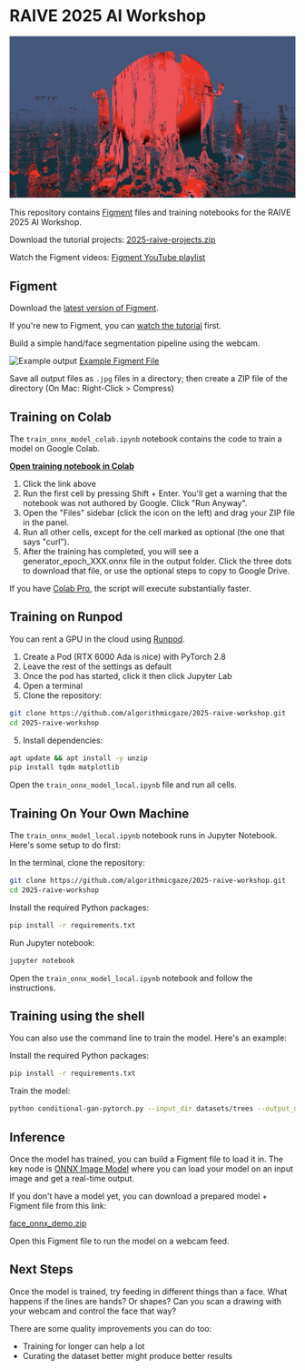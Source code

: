 # RAIVE 2025 AI Workshop

![Banner](.github/hero-image.jpg)

This repository contains [Figment](https://figmentapp.com/) files and training notebooks for the RAIVE 2025 AI Workshop.

Download the tutorial projects: [2025-raive-projects.zip](https://algorithmicgaze.s3.amazonaws.com/workshops/2025-raive/2025-raive-projects.zip)

Watch the Figment videos: [Figment YouTube playlist](https://www.youtube.com/playlist?list=PLJegHlOw98OlCPFTEgKxcVHPwW_EYLOyu)

## Figment

Download the [latest version of Figment](https://figmentapp.com/download/).

If you're new to Figment, you can [watch the tutorial](https://figmentapp.com/docs/tutorials/getting-started) first.

Build a simple hand/face segmentation pipeline using the webcam.

![Example output](.github/figment-segmentation-result.jpg)
[Example Figment File](figment/face_segmentation_webcam.fgmt)

Save all output files as `.jpg` files in a directory; then create a ZIP file of the directory (On Mac: Right-Click > Compress)

## Training on Colab

The `train_onnx_model_colab.ipynb` notebook contains the code to train a model on Google Colab.

**[Open training notebook in Colab](https://colab.research.google.com/github/algorithmicgaze/2025-raive-workshop/blob/main/train_onnx_model_colab.ipynb)**

1. Click the link above
2. Run the first cell by pressing Shift + Enter. You'll get a warning that the notebook was not authored by Google. Click "Run Anyway".
3. Open the "Files" sidebar (click the icon on the left) and drag your ZIP file in the panel.
4. Run all other cells, except for the cell marked as optional (the one that says "curl").
5. After the training has completed, you will see a generator_epoch_XXX.onnx file in the output folder. Click the three dots to download that file, or use the optional steps to copy to Google Drive.

If you have [Colab Pro](https://colab.research.google.com/signup/pricing), the script will execute substantially faster.

## Training on Runpod

You can rent a GPU in the cloud using [Runpod](https://www.runpod.io).

1. Create a Pod (RTX 6000 Ada is nice) with PyTorch 2.8
2. Leave the rest of the settings as default
2. Once the pod has started, click it then click Jupyter Lab
3. Open a terminal
4. Clone the repository:

```bash
git clone https://github.com/algorithmicgaze/2025-raive-workshop.git
cd 2025-raive-workshop
```

5. Install dependencies:

```bash
apt update && apt install -y unzip
pip install tqdm matplotlib
```

Open the `train_onnx_model_local.ipynb` file and run all cells.


## Training On Your Own Machine

The `train_onnx_model_local.ipynb` notebook runs in Jupyter Notebook. Here's some setup to do first:

In the terminal, clone the repository:

```bash
git clone https://github.com/algorithmicgaze/2025-raive-workshop.git
cd 2025-raive-workshop
```

Install the required Python packages:

```bash
pip install -r requirements.txt
```

Run Jupyter notebook:

```bash
jupyter notebook
```

Open the `train_onnx_model_local.ipynb` notebook and follow the instructions.

## Training using the shell

You can also use the command line to train the model. Here's an example:

Install the required Python packages:

```bash
pip install -r requirements.txt
```

Train the model:

```bash
python conditional-gan-pytorch.py --input_dir datasets/trees --output_dir output --epochs 100
```

## Inference

Once the model has trained, you can build a Figment file to load it in. The key node is [ONNX Image Model](https://figmentapp.com/docs/nodes/onnx-image-model) where you can load your model on an input image and get a real-time output.

If you don't have a model yet, you can download a prepared model + Figment file from this link:

[face_onnx_demo.zip](https://algorithmicgaze.s3.amazonaws.com/workshops/2025-raive/models/faces_segmented/face_onnx_demo.zip)

Open this Figment file to run the model on a webcam feed.

## Next Steps

Once the model is trained, try feeding in different things than a face. What happens if the lines are hands? Or shapes? Can you scan a drawing with your webcam and control the face that way?

There are some quality improvements you can do too:

- Training for longer can help a lot
- Curating the dataset better might produce better results
